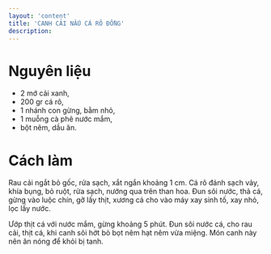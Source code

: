 ```yaml
---
layout: 'content'
title: 'CANH CẢI NẤU CÁ RÔ ĐỒNG'
description: 
---
```


# Nguyên liệu

- 2 mớ cải xanh,
- 200 gr cá rô,
- 1 nhánh con gừng, bằm nhỏ,
- 1 muỗng cà phê nước mắm,
- bột nêm, dầu ăn.

# Cách làm

Rau cải ngắt bỏ gốc, rửa sạch, xắt ngắn khoảng 1 cm. Cá rô đánh sạch vảy, khía bụng, bỏ ruột, rửa sạch, nướng qua trên than hoa. Đun sôi nước, thả cá, gừng vào luộc chín, gỡ lấy thịt, xương cá cho vào máy xay sinh tố, xay nhỏ, lọc lấy nước.

Ướp thịt cá với nước mắm, gừng khoảng 5 phút. Đun sôi nước cá, cho rau cải, thịt cá, khi canh sôi hớt bỏ bọt nêm hạt nêm vừa miệng. Món canh này nên ăn nóng để khỏi bị tanh.
